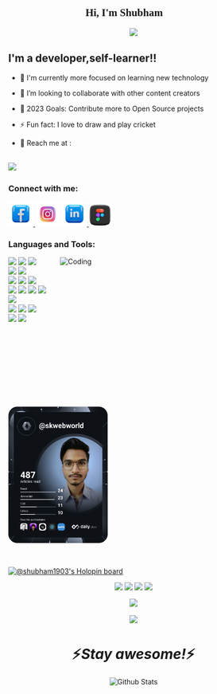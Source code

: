<h2 align="center" style="font-family: 'Lucida Console';">Hi, I'm Shubham 👋👻</h2>
<p align="center"><img src="https://media.giphy.com/media/M9gbBd9nbDrOTu1Mqx/giphy.gif" width="100"/></p>

<!-- [![Website](https://img.shields.io/website?label=shubham-kumar-1903.com&style=for-the-badge&url=https%3A%2F%2Fcodestackr.com)](https://shubham1903-portfolio.netlify.app/)
[![Instagram Follow](https://img.shields.io/badge/Instagram-E4405F?style=for-the-badge&logo=instagram&logoColor=white)](https://instagram.com/_shubham_.kr._) -->



## I'm a developer,self-learner!!

- 🔭 I'm currently more focused on learning new technology

- 👯 I’m looking to collaborate with other content creators

- 🥅 2023 Goals: Contribute more to Open Source projects

- ⚡ Fun fact: I love to draw and play cricket

- 🤝 Reach me at : 
<br/>
<img src="https://img.shields.io/badge/-shubhamkr7677@gmail.com-c14438?style=flat-square&logo=Gmail&logoColor=white&link=mailto:shubhamkr7677@gmail.com">






### Connect with me:


<p>
<a href="https://www.facebook.com/sshubham1903" target="_blank">
<img src="./facebook.png" width="50"/>
</a href="https://www.instagram.com/_shubham_.kr._">
<img src="./instagram.png" width="50"  />
<a>
</a>
<a href="https://www.linkedin.com/in/sshubham1903/">
<img src="./linkedin.png" width="50" />
</a>
<a href="https://www.figma.com/@skweb">
<img src="./figma.png" width="45" />
</a>
</p>

### Languages and Tools:

<p>
      <img align="right" alt="Coding" width="400" height="300" src="https://camo.githubusercontent.com/5ddf73ad3a205111cf8c686f687fc216c2946a75005718c8da5b837ad9de78c9/68747470733a2f2f7468756d62732e6766796361742e636f6d2f4576696c4e657874446576696c666973682d736d616c6c2e676966">
    <img src="https://img.shields.io/badge/-Visual%20Studio%20Code-23A9F2?style=flat-square&logo=Visual%20Studio%20Code&logoColor=white"/>
    <img src="https://img.shields.io/badge/-Github-181717?style=flat-square&logo=GitHub&logoColor=white"/>
    <img src="https://img.shields.io/badge/-Git-F44D27?style=flat-square&logo=Git&logoColor=white"/><br>
    <img src="https://img.shields.io/badge/-NPM-CB3837?style=flat-square&logo=NPM&logoColor=white"/>
    <img src="https://img.shields.io/badge/-MySQL-F29111?style=flat-square&logo=MySQL&logoColor=white"/><br>
    <img src="https://img.shields.io/badge/-HTML5-E34F26?style=flat-square&logo=HTML5&logoColor=white"/>
    <img src="https://img.shields.io/badge/-CSS3-1572B6?style=flat-square&logo=CSS3&logoColor=white"/>
    <img src="https://img.shields.io/badge/-JavaScript-F7DF1E?style=flat-square&logo=javascript&logoColor=white"/>
    <br>
    <img src="https://img.shields.io/badge/Java-ED8B00?style=flat-square&logo=java&logoColor=white"/>
    <img src="https://img.shields.io/badge/Python-3776AB?style=flat-square&logo=python&logoColor=white"/>
    <img src="https://img.shields.io/badge/figma-%23F24E1E.svg?style=flat-square&logo=figma&logoColor=white"/>
    <img src="https://img.shields.io/badge/MongoDB-%234ea94b.svg?style=flat-square&logo=mongodb&logoColor=white"/><br/ >
    <img src="https://img.shields.io/badge/react-%2320232a.svg?style=flat-square&logo=react&logoColor=%2361DAFB"/><br/>
    <img src="https://img.shields.io/badge/Next-black?style=flat-square&logo=next.js&logoColor=white"/>
    <img src="https://img.shields.io/badge/angular-%23DD0031.svg?style=flat-square&logo=angular&logoColor=white"/>
    <img src="https://img.shields.io/badge/netlify-%23000000.svg?style=flat-square&logo=netlify&logoColor=#00C7B7"/><br/>
    <img src="https://img.shields.io/badge/firebase-%23039BE5.svg?style=flat-square&logo=firebase"/>
    <img src="https://img.shields.io/badge/typescript-%23007ACC.svg?style=flat-square&logo=typescript&logoColor=white"/>
    
  </p>
<br />
<br />


<br/>
<p align="left">
<img src="https://raw.githubusercontent.com/shubham-1903/shubham-1903/84d25b35fc892634ff2186f50a09732b3797e487/devcard.svg" width="200" alt="Shubham Kumar Dev Card" />
</p>
<br/>


[![@shubham1903's Holopin board](https://holopin.me/shubham1903)](https://holopin.io/@shubham1903)
<p align="center">
<img src="https://www.holopin.io/_next/image?url=https%3A%2F%2Fassets.holopin.io%2FeyJidWNrZXQiOiJob2xvcGluLWFzc2V0cyIsImtleSI6ImFzc2V0cy9jbDhkNmZycXowMTgxMDltaGFleGpmczRwIiwiZWRpdHMiOnsicm90YXRlIjpudWxsfX0%3D&w=1920&q=75" width="200"/>
<img src="https://www.holopin.io/_next/image?url=https%3A%2F%2Fassets.holopin.io%2FeyJidWNrZXQiOiJob2xvcGluLWFzc2V0cyIsImtleSI6ImFzc2V0cy9jbDhkODlvaTAwMDE3MDlpZjdsdWxhNHV5IiwiZWRpdHMiOnsicm90YXRlIjpudWxsfX0%3D&w=1920&q=75" width="200"/>
<img src="https://www.holopin.io/_next/image?url=https%3A%2F%2Fassets.holopin.io%2FeyJidWNrZXQiOiJob2xvcGluLWFzc2V0cyIsImtleSI6ImFzc2V0cy9jbDhkOHRrZnAwMDMyMDlqbmtxZTF3dzVhIiwiZWRpdHMiOnsicm90YXRlIjpudWxsfX0%3D&w=1920&q=75" width="200"/>
<img src="https://www.holopin.io/_next/image?url=https%3A%2F%2Fassets.holopin.io%2FeyJidWNrZXQiOiJob2xvcGluLWFzc2V0cyIsImtleSI6ImFzc2V0cy9jbDhkOHVrb3MwMDk0MDlqbnVuaGRhcDd3IiwiZWRpdHMiOnsicm90YXRlIjpudWxsfX0%3D&w=1920&q=75" width="200"/>
</p>
<p align="center">
<img src="https://www.holopin.io/_next/image?url=https%3A%2F%2Fassets.holopin.io%2FeyJidWNrZXQiOiJob2xvcGluLWFzc2V0cyIsImtleSI6ImFzc2V0cy9jbDhlcTN6OWMwMzU3MDlsM2Z4OTluOHg2IiwiZWRpdHMiOnsicm90YXRlIjpudWxsfX0%3D&w=1920&q=75" width="200">
</p>




<p align="center">
<img src="https://github-readme-stats.vercel.app/api?username=shubham-1903&show_icons=true&theme=transparent">
</p>

<h1 align='center'>⚡️<i>Stay awesome!</i>⚡️</h1>

<p align="center">
        <img src="https://blog.stackfindover.com/wp-content/uploads/2021/10/wave-background-animation.gif" alt="Github Stats" width="100%" height="150"/>
</p>

[website]: https://shubham1903-portfolio.netlify.app/
[youtube]: https://www.youtube.com/channel/UCZOUh_EshCmOLV9LFDJFmpr
[instagram]: https://www.instagram.com/_shubham_.kr._
[linkedin]: https://www.linkedin.com/in/shubham-kumar-13a9051a9
[webdevplaylist]: https://www.youtube.com/playlist?list=PLkwxH9e_vrAJ0WbEsFA9W3I1W-g_BTsbt
[jsplaylist]: https://www.youtube.com/playlist?list=PLkwxH9e_vrALRJKu7wfXby3MKeflhTu6B
[cssplaylist]: https://www.youtube.com/playlist?list=PLkwxH9e_vrALSdvZuEh6gqQdmDoDIoqz4
[reactplaylist]: https://www.youtube.com/playlist?list=PLkwxH9e_vrAK4TdffpxKY3QGyHCpxFcQ0
